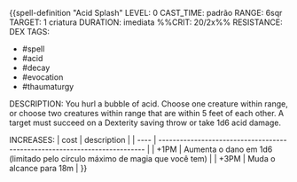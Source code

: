 {{spell-definition "Acid Splash"
LEVEL: 0
CAST_TIME: padrão
RANGE: 6sqr
TARGET: 1 criatura
DURATION: imediata
%%CRIT: 20/2x%%
RESISTANCE: DEX
TAGS:
- #spell
- #acid
- #decay
- #evocation
- #thaumaturgy

DESCRIPTION:
You hurl a bubble of acid. Choose one creature within range, or choose two creatures within range that are within 5 feet of each other. A target must succeed on a Dexterity saving throw or take 1d6 acid damage.

INCREASES:
| cost | description                                                                |
| ---- | -------------------------------------------------------------------------- |
| +1PM | Aumenta o dano em 1d6 (limitado pelo círculo máximo de magia que você tem) |
| +3PM | Muda o alcance para 18m                                                                           |
}}
